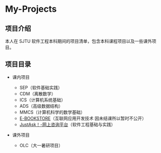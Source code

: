 # My-Projects

## 项目介绍

本人在 SJTU 软件工程本科期间的项目清单，包含本科课程项目以及一些课外项目。

## 项目目录

- 课内项目

  - SEP（软件基础实践）
  - CDM（离散数学）
  - ICS（计算机系统基础）
  - ADS（高级数据结构）
  - MMCS（计算机科学的数学基础）
  - [E-BOOKSTORE](https://github.com/nwdnys1/E-Bookstore)（互联网应用开发技术 因未结课所以暂时不公开）
  - [JustAsk！-网上咨询平台](https://github.com/Horizon12275/JustAsk)（软件工程基础与实践）

- 课外项目

  - OLC（大一暑研项目）
